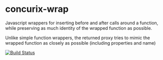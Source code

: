 concurix-wrap
=============

Javascript wrappers for inserting before and after calls around a function, while preserving as much identity of the wrapped function as possible.

Unlike simple function wrappers, the returned proxy tries to mimic the wrapped function as closely as possible (including properties and name)

[![Build Status](https://travis-ci.org/Concurix/concurix-wrap.png?branch=master)](https://travis-ci.org/Concurix/concurix-wrap)